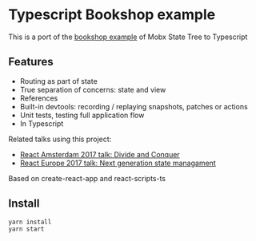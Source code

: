 # Typescript Bookshop example
This is a port of the [bookshop example](https://github.com/mobxjs/mobx-state-tree/tree/master/packages/mst-example-bookshop) of Mobx State Tree to Typescript

## Features

* Routing as part of state
* True separation of concerns: state and view
* References
* Built-in devtools: recording / replaying snapshots, patches or actions
* Unit tests, testing full application flow
* In Typescript

Related talks using this project:

* [React Amsterdam 2017 talk: Divide and Conquer](https://www.youtube.com/watch?v=3J9EJrvqOiM)
* [React Europe 2017 talk: Next generation state managament](https://www.youtube.com/watch?v=rwqwwn_46kA)

Based on create-react-app and react-scripts-ts

## Install

```
yarn install
yarn start
```